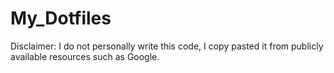 # My_Dotfiles

Disclaimer: I do not personally write this code, I copy pasted it from publicly available resources such as Google.
